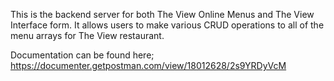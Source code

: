 This is the backend server for both The View Online Menus and The View Interface form. It allows users to make various CRUD operations to all of the menu arrays for The View restaurant.

Documentation can be found here;
https://documenter.getpostman.com/view/18012628/2s9YRDyVcM
